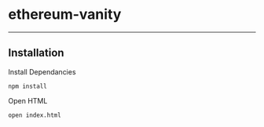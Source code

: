 # ethereum-vanity

----

## Installation

Install Dependancies

`npm install`

Open HTML

`open index.html`

